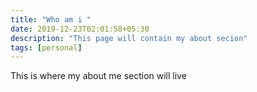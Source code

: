 ```yaml
---
title: "Who am i "
date: 2019-12-23T02:01:58+05:30
description: "This page will contain my about secion"
tags: [personal]
---
```


This is where my about me section will live